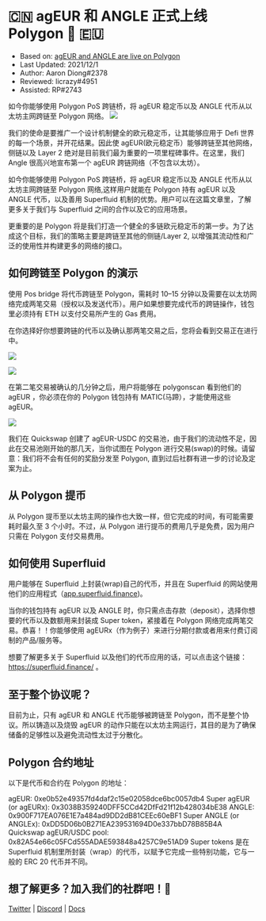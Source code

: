 # 🇨🇳 agEUR 和 ANGLE 正式上线 Polygon 🚀 🇪🇺

- Based on: [agEUR and ANGLE are live on Polygon](https://blog.angle.money/ageur-and-angle-are-live-on-polygon-cc470a2c4f76)
- Last Updated: 2021/12/1
- Author: Aaron Diong#2378
- Reviewed: licrazy#4951
- Assisted: RP#2743

如今你能够使用 Polygon PoS 跨链桥，将 agEUR 稳定币以及 ANGLE 代币从以太坊主网跨链至 Polygon 网络。
![](../../.gitbook/assets/angle-background-pink.png)

我们的使命是要推广一个设计机制健全的欧元稳定币，让其能够应用于 Defi 世界的每一个场景，并开花结果。因此使 agEUR(欧元稳定币）能够跨链至其他网络，侧链以及 Layer 2 绝对是目前我们最为重要的一项里程碑事件。在这里，我们 Angle 很高兴地宣布第一个 agEUR 跨链网络（不包含以太坊）。

如今你能够使用 Polygon PoS 跨链桥，将 agEUR 稳定币以及 ANGLE 代币从以太坊主网跨链至 Polygon 网络,这样用户就能在 Polygon 持有 agEUR 以及 ANGLE 代币，以及善用 Superfluid 机制的优势。用户可以在这篇文章里，了解更多关于我们与 Superfluid 之间的合作以及它的应用场景。

更重要的是 Polygon 将是我们打造一个健全的多链欧元稳定币的第一步。为了达成这个目标，我们的策略主要是跨链至其他的侧链/Layer 2, 以增强其流动性和广泛的使用性并构建更多的网络的接口。

## 如何跨链至 Polygon 的演示

使用 Pos bridge 将代币跨链至 Polygon，需耗时 10–15 分钟以及需要在以太坊网络完成两笔交易（授权以及发送代币）。用户如果想要完成代币的跨链操作，钱包里必须持有 ETH 以支付交易所产生的 Gas 费用。

在你选择好你想要跨链的代币以及确认那两笔交易之后，您将会看到交易正在进行中。

![](../../.gitbook/assets/polygon-bridge-1.png)

![](../../.gitbook/assets/polygon-bridge-2.png)

在第二笔交易被确认的几分钟之后，用户将能够在 polygonscan 看到他们的 agEUR ，你必须在你的 Polygon 钱包持有 MATIC(马蹄），才能使用这些 agEUR。

![](../../.gitbook/assets/polygon-bridge-3.png)

我们在 Quickswap 创建了 agEUR-USDC 的交易池，由于我们的流动性不足，因此在交易池刚开始的那几天，当你试图在 Polygon 进行交易(swap)的时候。请留意：我们将不会有任何的奖励分发至 Polygon, 直到过后社群有进一步的讨论及定案为止。

## 从 Polygon 提币

从 Polygon 提币至以太坊主网的操作也大致一样，但它完成的时间，有可能需要耗时最久至 3 个小时。不过，从 Polygon 进行提币的费用几乎是免费，因为用户只需在 Polygon 支付交易费用。

## 如何使用 Superfluid

用户能够在 Superfluid 上封装(wrap)自己的代币，并且在 Superfluid 的网站使用他们的应用程式（[app.superfluid.finance](https://app.superfluid.finance/))。

当你的钱包持有 agEUR 以及 ANGLE 时，你只需点击存款（deposit），选择你想要的代币以及数额用来封装成 Super token，紧接着在 Polygon 网络完成两笔交易。恭喜！！你能够使用 agEURx（作为例子）来进行分期付款或者用来付费订阅制的产品/服务等。

想要了解更多关于 Superfluid 以及他们的代币应用的话，可以点击这个链接：https://superfluid.finance/ 。

## 至于整个协议呢？

目前为止，只有 agEUR 和 ANGLE 代币能够被跨链至 Polygon，而不是整个协议。所以铸造以及烧毁 agEUR 的动作只能在以太坊主网运行，其目的是为了确保储备的足够性以及避免流动性太过于分散化。

## Polygon 合约地址

以下是代币和合约在 Polygon 的地址：

agEUR: 0xe0b52e49357fd4daf2c15e02058dce6bc0057db4
Super agEUR (or agEURx): 0x3038B359240DFF5CCd42DfFd21f12b428034bE38
ANGLE: 0x900F717EA076E1E7a484ad9DD2dB81CEEc60eBF1
Super ANGLE (or ANGLEx): 0xDD5D06b0B271EA239531694D0e337bbD78B85B4A
Quickswap agEUR/USDC pool: 0x82A54e66c05FCd555ADAE593848a4257C9e51AD9
Super tokens 是在 Superfluid 机制里所封装（wrap）的代币，以赋予它完成一些特别功能，它与一般的 ERC 20 代币并不同。

## 想了解更多？加入我们的社群吧！📐

[Twitter](https://twitter.com/AngleDevs) | [Discord](https://discord.gg/9EKFec2MBm) | [Docs](https://docs.angle.money/)
